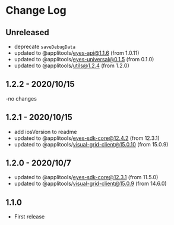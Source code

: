 # Change Log

## Unreleased

- deprecate `saveDebugData`
- updated to @applitools/eyes-api@1.1.6 (from 1.0.11)
- updated to @applitools/eyes-universal@0.1.5 (from 0.1.0)
- updated to @applitools/utils@1.2.4 (from 1.2.0)

## 1.2.2 - 2020/10/15

-no changes

## 1.2.1 - 2020/10/15

- add iosVersion to readme
- updated to @applitools/eyes-sdk-core@12.4.2 (from 12.3.1)
- updated to @applitools/visual-grid-client@15.0.10 (from 15.0.9)

## 1.2.0 - 2020/10/7

- updated to @applitools/eyes-sdk-core@12.3.1 (from 11.5.0)
- updated to @applitools/visual-grid-client@15.0.9 (from 14.6.0)

## 1.1.0

- First release
